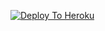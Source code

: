 [![Deploy To Heroku](https://www.herokucdn.com/deploy/button.svg)](https://heroku.com/deploy?template=https://github.com/sursa2929/txt_leech)
